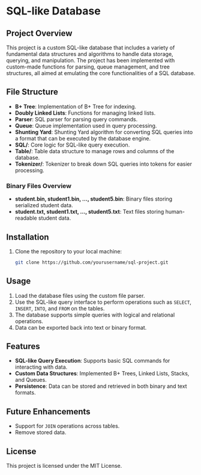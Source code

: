 # SQL-like Database 

## Project Overview
This project is a custom SQL-like database that includes a variety of fundamental data structures and algorithms to handle data storage, querying, and manipulation. The project has been implemented with custom-made functions for parsing, queue management, and tree structures, all aimed at emulating the core functionalities of a SQL database.

## File Structure

- **B+ Tree**: Implementation of B+ Tree for indexing.
- **Doubly Linked Lists**: Functions for managing linked lists.
- **Parser**: SQL parser for parsing query commands.
- **Queue**: Queue implementation used in query processing.
- **Shunting Yard**: Shunting Yard algorithm for converting SQL queries into a format that can be executed by the database engine.
- **SQL/**: Core logic for SQL-like query execution.
- **Table/**: Table data structure to manage rows and columns of the database.
- **Tokenizer/**: Tokenizer to break down SQL queries into tokens for easier processing.

### Binary Files Overview
- **student.bin, student1.bin, ..., student5.bin**: Binary files storing serialized student data.
- **student.txt, student1.txt, ..., student5.txt**: Text files storing human-readable student data.


## Installation

1. Clone the repository to your local machine:
   ```bash
   git clone https://github.com/yourusername/sql-project.git

## Usage
1. Load the database files using the custom file parser.
2. Use the SQL-like query interface to perform operations such as `SELECT`, `INSERT`, `INTO`, and `FROM` on the tables.
3. The database supports simple queries with logical and relational operations.
4. Data can be exported back into text or binary format.

## Features
- **SQL-like Query Execution**: Supports basic SQL commands for interacting with data.
- **Custom Data Structures**: Implemented B+ Trees, Linked Lists, Stacks, and Queues.
- **Persistence**: Data can be stored and retrieved in both binary and text formats.

## Future Enhancements
- Support for `JOIN` operations across tables.
- Remove stored data.

## License
This project is licensed under the MIT License.
